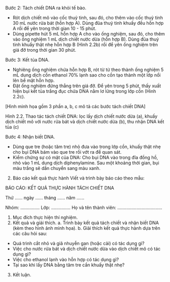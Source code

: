 Bước 2: Tách chiết DNA ra khỏi tế bào.
- Rót dịch chiết mô vào cốc thuỷ tinh, sau đó, cho thêm vào cốc thuỷ tinh 30 mL nước rửa bát (hỗn hợp A). Dùng đũa thuỷ tinh khuấy đều hỗn hợp A rồi để yên trong thời gian 10 - 15 phút.
- Dùng pipette hút 5 mL hỗn hợp A cho vào ống nghiệm, sau đó, cho thêm vào ống nghiệm 1 mL dịch chiết nước dừa (hỗn hợp B). Dùng đũa thuỷ tinh khuấy thật nhẹ hỗn hợp B (Hình 2.2b) rồi để yên ống nghiệm trên giá đỡ trong thời gian 30 phút.

Bước 3: Kết tủa DNA.
- Nghiêng ống nghiệm chứa hỗn hợp B, rót từ từ theo thành ống nghiệm 5 mL dung dịch cồn ethanol 70% lạnh sao cho cồn tạo thành một lớp nổi lên bề mặt hỗn hợp.
- Đặt ống nghiệm đứng thẳng trên giá đỡ. Để yên trong 5 phút, thấy xuất hiện bụi kết tủa trắng đục chứa DNA nằm lơ lửng trong lớp cồn (Hình 2.2c).

[Hình minh họa gồm 3 phần a, b, c mô tả các bước tách chiết DNA]

Hình 2.2. Thao tác tách chiết DNA: lọc lấy dịch chiết nước dừa (a), khuấy dịch chiết mô với nước rửa bát và dịch chiết nước dừa (b), thu nhận DNA kết tủa (c)

Bước 4: Nhận biết DNA.
- Dùng que tre (hoặc tăm tre) nhỏ đưa vào trong lớp cồn, khuấy thật nhẹ cho bụi DNA bám vào que tre rồi vớt ra để quan sát.
- Kiểm chứng sự có mặt của DNA: Cho bụi DNA vào trong đĩa đồng hồ, nhỏ vào 1 mL dung dịch diphenylamine. Sau một khoảng thời gian, bụi màu trắng sẽ dần chuyển sang màu xanh.

2. Báo cáo kết quả thực hành
Viết và trình bày báo cáo theo mẫu:

BÁO CÁO: KẾT QUẢ THỰC HÀNH
TÁCH CHIẾT DNA

Thứ ...... ngày ...... tháng ...... năm ......

Nhóm: ............... Lớp: ............... Họ và tên thành viên: ...................................
1. Mục đích thực hiện thí nghiệm.
2. Kết quả và giải thích.
   a. Trình bày kết quả tách chiết và nhận biết DNA (kèm theo hình ảnh minh họa).
   b. Giải thích kết quả thực hành dựa trên các câu hỏi sau:
- Quá trình cắt nhỏ và giã nhuyễn gan (hoặc cải) có tác dụng gì?
- Việc cho nước rửa bát và dịch chiết nước dừa vào dịch chiết mô có tác dụng gì?
- Việc cho ethanol lạnh vào hỗn hợp có tác dụng gì?
- Tại sao khi lấy DNA bằng tăm tre cần khuấy thật nhẹ?
3. Kết luận.